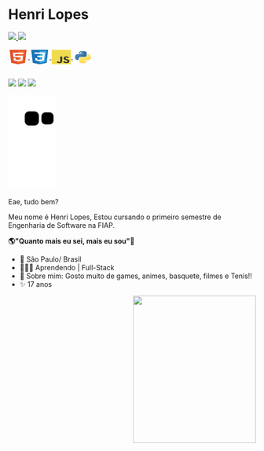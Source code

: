 # Henri Lopes 

<a href="https://github.com/henrilopes1">
  <img height="180em" src="https://github-readme-stats.vercel.app/api?username=henrilopes1&show_icons=true&theme=cobalt&include_all_commits=true&count_private=true"/>
  <img height="180em" src="https://github-readme-stats.vercel.app/api/top-langs/?username=henrilopes1&layout=compact&langs_count=7&theme=cobalt"/>
</div>
<div style="display: inline_block"><br>
  <img align="center" alt="Rafa-HTML" height="30" width="40" src="https://raw.githubusercontent.com/devicons/devicon/master/icons/html5/html5-original.svg">
  <img align="center" alt="Rafa-CSS" height="30" width="40" src="https://raw.githubusercontent.com/devicons/devicon/master/icons/css3/css3-original.svg">
  <img align="center" alt="Rafa-JS" height="30" width="40" src="https://raw.githubusercontent.com/devicons/devicon/1119b9f84c0290e0f0b38982099a2bd027a48bf1/icons/javascript/javascript-original.svg">
  <img align="center" alt="David-Python" height="30" width="40" src="https://raw.githubusercontent.com/devicons/devicon/master/icons/python/python-original.svg">

</div>
  
  ##
 
<div> 
  <a href="https://www.instagram.com/_justhenri/" target="_blank"><img src="https://img.shields.io/badge/-Instagram-%23E4405F?style=for-the-badge&logo=instagram&logoColor=white" target="_blank"></a>
  <a href = "mailto:henrilopes1@gmail.com"><img src="https://img.shields.io/badge/-Gmail-%23333?style=for-the-badge&logo=gmail&logoColor=white" target="_blank"></a>
  <a href="https://www.linkedin.com/in/henri-lopes-b54b6720a/" target="_blank"><img src="https://img.shields.io/badge/-LinkedIn-%230077B5?style=for-the-badge&logo=linkedin&logoColor=white" target="_blank"></a> 
 
  ![Snake animation](https://github.com/rafaballerini/rafaballerini/blob/output/github-contribution-grid-snake.svg)
 
</div>

  Eae, tudo bem? 

Meu nome é Henri Lopes, Estou cursando o primeiro semestre de Engenharia de Software na FIAP.

**🌎"Quanto mais eu sei, mais eu sou"🧠**

 - 📍  São Paulo/ Brasil
 - 👨🏻‍💻  Aprendendo | Full-Stack
 - 💬  Sobre mim: Gosto muito de games, animes, basquete, filmes e Tenis!! 
 - ✨  17 anos
 <img src=https://media.giphy.com/media/26ybvOkkmathUXss0/giphy.gif align="right" height="300" width="250">
  
